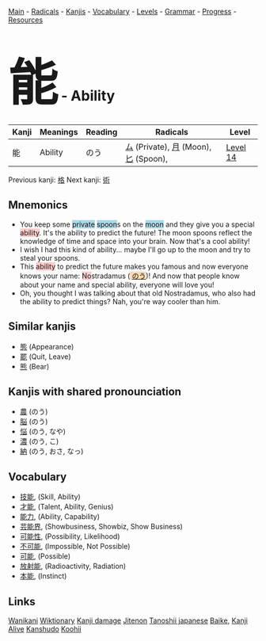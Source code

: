 <style> bigfont {font-size: 100px}</style>
[Main](../README.md) -
[Radicals](../radicals.md) -
[Kanjis](../kanjis.md) -
[Vocabulary](../vocabulary.md) -
[Levels](../levels.md) -
[Grammar](../grammar.md) - 
[Progress](../progress.md) -
[Resources](../resources.md)
# <bigfont> 能</bigfont> - Ability 

| Kanji | Meanings | Reading | Radicals | Level |
| --- | --- | --- | --- | --- |
| 能 | Ability | のう | [ム](../radicals/ム.md) (Private), [月](../radicals/月.md) (Moon), [匕](../radicals/匕.md) (Spoon),  | [Level 14](../levels/wk_level14.md) |

Previous kanji: [格](格.md) Next kanji: [術](術.md) 

## Mnemonics
 * You keep some <span style="background-color:#ADD8E6"> private</span> <span style="background-color:#ADD8E6"> spoon</span>s on the <span style="background-color:#ADD8E6"> moon</span> and they give you a special <span style="background-color:#ffcccb"> ability</span>. It's the ability to predict the future! The moon spoons reflect the knowledge of time and space into your brain. Now that's a cool ability!
* I wish I had this kind of ability... maybe I'll go up to the moon and try to steal your spoons.
* This <span style="background-color:#ffcccb"> ability</span> to predict the future makes you famous and now everyone knows your name: <span style="background-color:#ffcccb"> No</span>stradamus (<span style="background-color:#fed8b1"> [のう](https://jisho.org/search/のう)</span>)! And now that people know about your name and special ability, everyone will love you!
* Oh, you thought I was talking about that old Nostradamus, who also had the ability to predict things? Nah, you're way cooler than him.


## Similar kanjis
 * [態](態.md) (Appearance)
* [罷](罷.md) (Quit, Leave)
* [熊](熊.md) (Bear)



## Kanjis with shared pronounciation
 * [農](農.md) (のう)
* [脳](脳.md) (のう)
* [悩](悩.md) (のう, なや)
* [濃](濃.md) (のう, こ)
* [納](納.md) (のう, おさ, なっ)



## Vocabulary
 * [技能](../vocabulary/能.md), (Skill, Ability)
* [才能](../vocabulary/能.md), (Talent, Ability, Genius)
* [能力](../vocabulary/能.md), (Ability, Capability)
* [芸能界](../vocabulary/能.md), (Showbusiness, Showbiz, Show Business)
* [可能性](../vocabulary/能.md), (Possibility, Likelihood)
* [不可能](../vocabulary/能.md), (Impossible, Not Possible)
* [可能](../vocabulary/能.md), (Possible)
* [放射能](../vocabulary/能.md), (Radioactivity, Radiation)
* [本能](../vocabulary/能.md), (Instinct)




## Links 


[Wanikani](https://www.wanikani.com/kanji/能)
[Wiktionary](https://en.wiktionary.org/wiki/能)
[Kanji damage](http://www.kanjidamage.com/kanji/search?utf8=✓&q=能)
[Jitenon](https://jitenon.com/kanji/能)
[Tanoshii japanese](https://www.tanoshiijapanese.com/dictionary/kanji.cfm?k=能)
[Baike](https://baike.baidu.com/item/能),
[Kanji Alive](https://app.kanjialive.com/能)
[Kanshudo](https://www.kanshudo.com/searchmn?q=能)
[Koohii](https://kanji.koohii.com/study/kanji/能)
